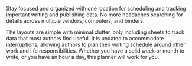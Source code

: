 Stay focused and organized with one location for scheduling and tracking important writing and publishing data. No more headaches searching for details across multiple vendors, computers, and binders. 

The layouts are simple with minimal clutter, only including sheets to track data that most authors find useful. It is undated to accommodate interruptions, allowing authors to plan their writing schedule around other work and life responsibilities. Whether you have a solid week or month to write, or you have an hour a day, this planner will work for you.